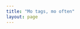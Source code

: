 ```yaml
---
title: "Mo tags, mo often"
layout: page
---
```


<!-- from https://nathan.gs/2024/01/04/tags-in-jekyll-wordcloud/ -->

<script src="//cdnjs.cloudflare.com/ajax/libs/jquery/3.7.1/jquery.min.js" integrity="sha512-v2CJ7UaYy4JwqLDIrZUI/4hqeoQieOmAZNXBeQyjo21dadnwR+8ZaIJVT8EE2iyI61OV8e6M8PP2/4hpQINQ/g==" crossorigin="anonymous" referrerpolicy="no-referrer"></script>
<script src="/assets/js/jqcloud.min.js"></script>

<div class="wordcloud" style="height: 400px; width: 90%"></div>

<div id="tag_list"></div>

<div id="selectedtags"></div>

<script>
  
  $(document).ready(

    function() 
    {

      function multiSort(arr, fields) 
      {
       arr.sort((a, b) => 
      {
        for (let field of fields) 
        {
        const [fieldName, order] = field.split(':');
        const aValue = a[fieldName];
        const bValue = b[fieldName];

        if (aValue < bValue) return order === 'desc' ? 1 : -1;
        if (aValue > bValue) return order === 'desc' ? -1 : 1;
       }
      return 0;
       });
    }

  function AllPosts() 
    {
      /*debugger;*/
      var alltags = [];
      {% assign bob = site.categories %}
      {% assign my_posts = site.posts | sort: "date"  %} 
      {% for ken in bob reversed offset: 1 %}
        {% for post in my_posts %}
          {% for my_tag in post.tags %}
              {% if ken[0] == post.categories.last %}
                  alltags.push({category: "{{ken[0] | capitalize }}", tag : "{{my_tag | capitalize }}", title: "{{ post.title }}", excerpt: {{ post.excerpt | strip | strip_html | strip_newlines | escape | jsonify }},date : "{{ post.date | date: '%Y-%m-%dT%H:%M:%SZ' }}", url : "{{ post.url}}", month_date : "{{ post.date | date: '%B %Y' }}"});
              {% endif %}
          {% endfor %}
        {% endfor %}
      {% endfor %}
      return alltags;
    }

      function bum(eddie)
        {
         var ed = eddie.currentTarget.innerText;
        document.getElementById("tag_list").innerHTML = ed;
        }

      function tagClicked(manny) 
    {
      /*debugger;*/
      var ed = manny.currentTarget.innerText;
      var selectedtags = document.getElementById("selectedtags");
      selectedtags.innerHTML = "";
      var arrayLength = listotags.length;
      var currentCategory = "";
      var currentMonth = "";
      for (var i = 0; i < arrayLength; i++)
      {
       if (listotags[i].tag == ed)
       {
          if  (currentCategory != listotags[i].category )
          {
            currentCategory = listotags[i].category;
            selectedtags.innerHTML = selectedtags.innerHTML + "<h3>" + currentCategory + '</h3><ul class="post-list">';
            currentMonth = listotags[i].month_date;
            selectedtags.innerHTML = selectedtags.innerHTML + "<p>"+currentMonth+"</p>";
          }
          if ( currentMonth != listotags[i].month_date )
          {
           currentMonth = listotags[i].month_date;
           selectedtags.innerHTML = selectedtags.innerHTML + "<p>"+currentMonth+"</p>";
          }
           selectedtags.innerHTML = selectedtags.innerHTML + "<p style="+'"'+"text-indent: 15px;"+'"'+"><a href="+'"'+listotags[i].url+'"'+" title="+'"'+listotags[i].excerpt+'"'+">"+listotags[i].title+"</a></p>";
      }
        selectedtags.innerHTML = selectedtags.innerHTML + "</ul>";
      }
    }

      var tags = [];
      var listotags = [];
      var ed = "";
      {% for tag in site.tags %}
        {% assign tag_name = tag | first %}
        {% assign tag_weight = tag | last | size %}
        ed = "{{ tag_name }}";
        tags.push({text: "{{ tag_name | capitalize }}", weight: {{ tag_weight }}, handlers: {click: function(ed) { tagClicked(ed) }}});
      {% endfor %}
      listotags = AllPosts();
      multiSort(listotags, ['category:desc', 'tag:asc','date:asc']);
      $(".wordcloud").jQCloud(tags, {shape: 'rectangular'});
    });
</script>


